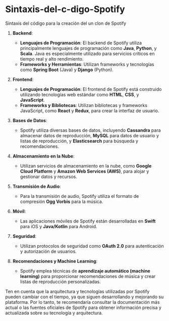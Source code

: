 # Sintaxis-del-c-digo-Spotify
Sintaxis del código para la creación del un clon de Spotify



1. **Backend**:
   - **Lenguajes de Programación**: El backend de Spotify utiliza principalmente lenguajes de programación como **Java**, **Python**, y **Scala**. Java es especialmente utilizado para servicios críticos en tiempo real y alto rendimiento.
   - **Frameworks y Herramientas**: Utilizan frameworks y tecnologías como **Spring Boot** (Java) y **Django** (Python).

2. **Frontend**:
   - **Lenguajes de Programación**: El frontend de Spotify está construido utilizando tecnologías web estándar como **HTML**, **CSS**, y **JavaScript**.
   - **Frameworks y Bibliotecas**: Utilizan bibliotecas y frameworks JavaScript, como **React** y **Redux**, para crear la interfaz de usuario.

3. **Bases de Datos**:
   - Spotify utiliza diversas bases de datos, incluyendo **Cassandra** para almacenar datos de reproducción, **MySQL** para datos de usuario y listas de reproducción, y **Elasticsearch** para búsqueda y recomendaciones.

4. **Almacenamiento en la Nube**:
   - Utilizan servicios de almacenamiento en la nube, como **Google Cloud Platform** y **Amazon Web Services (AWS)**, para alojar y gestionar datos y recursos.

5. **Transmisión de Audio**:
   - Para la transmisión de audio, Spotify utiliza el formato de compresión **Ogg Vorbis** para la música.

6. **Móvil**:
   - Las aplicaciones móviles de Spotify están desarrolladas en **Swift** para iOS y **Java/Kotlin** para Android.

7. **Seguridad**:
   - Utilizan protocolos de seguridad como **OAuth 2.0** para autenticación y autorización de usuarios.

8. **Recomendaciones y Machine Learning**:
   - Spotify emplea técnicas de **aprendizaje automático (machine learning)** para proporcionar recomendaciones de música y crear listas de reproducción personalizadas.

Ten en cuenta que la arquitectura y tecnologías utilizadas por Spotify pueden cambiar con el tiempo, ya que siguen desarrollando y mejorando su plataforma. Por lo tanto, te recomendaría consultar la documentación más actual o las fuentes oficiales de Spotify para obtener información precisa y actualizada sobre su tecnología y arquitectura.
